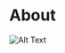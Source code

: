 # About

![Alt Text](https://media.giphy.com/media/v1.Y2lkPTc5MGI3NjExYWN3cnp4enJnMTV6MHV5dHFmZzlnM2xhcnczOWZqbGRkY2NmOWVocCZlcD12MV9pbnRlcm5hbF9naWZfYnlfaWQmY3Q9Zw/798oH0WDEQnicM4857/giphy-downsized.gif)

